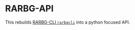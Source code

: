 # RARBG-API

This rebuilds [RARBG-CLI `rarbgcli`](https://github.com/FarisHijazi/rarbgcli) into a python focused API.